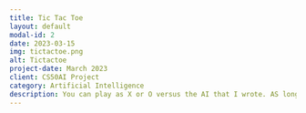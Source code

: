 ```yaml
---
title: Tic Tac Toe
layout: default
modal-id: 2
date: 2023-03-15
img: tictactoe.png
alt: Tictactoe
project-date: March 2023
client: CS50AI Project
category: Artificial Intelligence
description: You can play as X or O versus the AI that I wrote. AS long as you don't make any mistakes the games will end in a tie but AI would never lose since it makes the optimum move %100 of the time. Algorithm also uses Alpha-Beta Pruning to lower the time AI needs to make a move.
---
```

